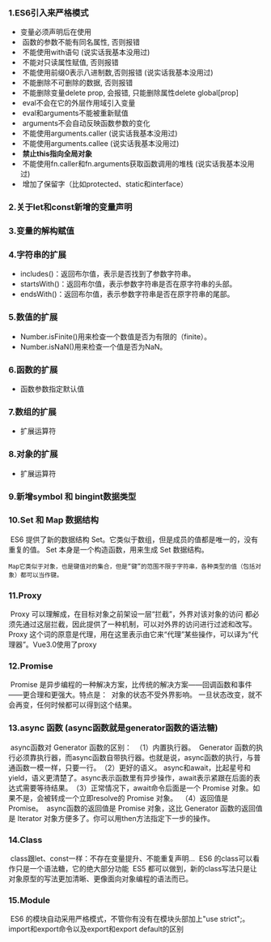 ### 1.ES6引入来严格模式

- 变量必须声明后在使用
- ​    函数的参数不能有同名属性, 否则报错 
- ​    不能使用with语句 (说实话我基本没用过)
- ​    不能对只读属性赋值, 否则报错
- ​    不能使用前缀0表示八进制数,否则报错 (说实话我基本没用过)
- ​    不能删除不可删除的数据, 否则报错
- ​    不能删除变量delete prop, 会报错, 只能删除属性delete global[prop]
- ​    eval不会在它的外层作用域引入变量
- ​    eval和arguments不能被重新赋值
- ​    arguments不会自动反映函数参数的变化
- ​    不能使用arguments.caller (说实话我基本没用过)
- ​    不能使用arguments.callee (说实话我基本没用过)
- ​    **禁止this指向全局对象**
- ​    不能使用fn.caller和fn.arguments获取函数调用的堆栈 (说实话我基本没用过)
- ​    增加了保留字（比如protected、static和interface）



### 2.关于let和const新增的变量声明 

### 3.变量的解构赋值

### 4.字符串的扩展

   - includes()：返回布尔值，表示是否找到了参数字符串。
   - startsWith()：返回布尔值，表示参数字符串是否在原字符串的头部。
   - endsWith()：返回布尔值，表示参数字符串是否在原字符串的尾部。

### 5.数值的扩展
   - Number.isFinite()用来检查一个数值是否为有限的（finite）。
   - Number.isNaN()用来检查一个值是否为NaN。
### 6.函数的扩展
- 函数参数指定默认值

###  7.数组的扩展
- 扩展运算符

###  8.对象的扩展
- 扩展运算符

### 9.新增symbol 和 bingint数据类型

### 10.Set 和 Map 数据结构 
​    ES6 提供了新的数据结构 Set。它类似于数组，但是成员的值都是唯一的，没有重复的值。 Set 本身是一个构造函数，用来生成 Set 数据结构。

    Map它类似于对象，也是键值对的集合，但是“键”的范围不限于字符串，各种类型的值（包括对象）都可以当作键。
### 11.Proxy
​    Proxy 可以理解成，在目标对象之前架设一层“拦截”，外界对该对象的访问
​    都必须先通过这层拦截，因此提供了一种机制，可以对外界的访问进行过滤和改写。
​    Proxy 这个词的原意是代理，用在这里表示由它来“代理”某些操作，可以译为“代理器”。
​    Vue3.0使用了proxy

### 12.Promise
​    Promise 是异步编程的一种解决方案，比传统的解决方案——回调函数和事件——更合理和更强大。
​    特点是：
​        对象的状态不受外界影响。
​        一旦状态改变，就不会再变，任何时候都可以得到这个结果。

###  13.async 函数 (async函数就是generator函数的语法糖)
​    async函数对 Generator 函数的区别：
​    （1）内置执行器。
​    Generator 函数的执行必须靠执行器，而async函数自带执行器。也就是说，async函数的执行，与普通函数一模一样，只要一行。
​    （2）更好的语义。
​    async和await，比起星号和yield，语义更清楚了。async表示函数里有异步操作，await表示紧跟在后面的表达式需要等待结果。
​    （3）正常情况下，await命令后面是一个 Promise 对象。如果不是，会被转成一个立即resolve的 Promise 对象。
​    （4）返回值是 Promise。
​    async函数的返回值是 Promise 对象，这比 Generator 函数的返回值是 Iterator 对象方便多了。你可以用then方法指定下一步的操作。

### 14.Class 
​    class跟let、const一样：不存在变量提升、不能重复声明...
​    ES6 的class可以看作只是一个语法糖，它的绝大部分功能
​    ES5 都可以做到，新的class写法只是让对象原型的写法更加清晰、更像面向对象编程的语法而已。

### 15.Module
​    ES6 的模块自动采用严格模式，不管你有没有在模块头部加上"use strict";。
​    import和export命令以及export和export default的区别